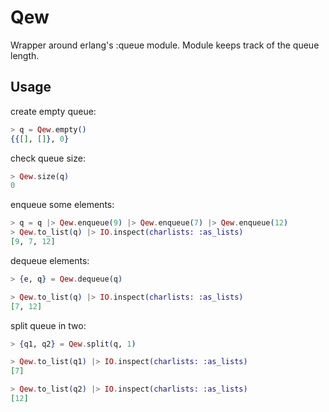 # Qew

Wrapper around erlang's :queue module. Module keeps track of the queue length.

## Usage

create empty queue:

```elixir
> q = Qew.empty()
{{[], []}, 0}
```

check queue size:

```elixir
> Qew.size(q)
0
```

enqueue some elements:

```elixir
> q = q |> Qew.enqueue(9) |> Qew.enqueue(7) |> Qew.enqueue(12)
> Qew.to_list(q) |> IO.inspect(charlists: :as_lists)
[9, 7, 12]
```

dequeue elements:

```elixir
> {e, q} = Qew.dequeue(q)

> Qew.to_list(q) |> IO.inspect(charlists: :as_lists)
[7, 12]
```

split queue in two:

```elixir
> {q1, q2} = Qew.split(q, 1)

> Qew.to_list(q1) |> IO.inspect(charlists: :as_lists)
[7]

> Qew.to_list(q2) |> IO.inspect(charlists: :as_lists)
[12]
```
